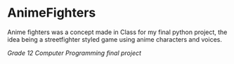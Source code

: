 # AnimeFighters

Anime fighters was a concept made in Class for my final python project, the idea being a streetfighter styled game using anime characters and voices.

*Grade 12 Computer Programming final project*

